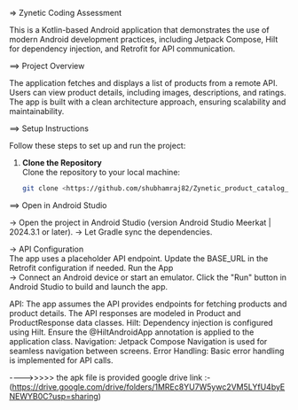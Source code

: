 => Zynetic Coding Assessment

This is a Kotlin-based Android application that demonstrates the use of modern Android development practices, including Jetpack Compose, Hilt for dependency injection, and Retrofit for API communication.

==>  Project Overview

The application fetches and displays a list of products from a remote API. Users can view product details, including images, descriptions, and ratings. The app is built with a clean architecture approach, ensuring scalability and maintainability.

==> Setup Instructions

Follow these steps to set up and run the project:

1. **Clone the Repository**  
   Clone the repository to your local machine:
   ```bash
   git clone <https://github.com/shubhamraj82/Zynetic_product_catalog_app.git>

 ==> Open in Android Studio  
 
-> Open the project in Android Studio (version Android Studio Meerkat | 2024.3.1 or later).
-> Let Gradle sync the dependencies.

-> API Configuration  
   The app uses a placeholder API endpoint. Update the BASE_URL in the Retrofit configuration if needed.
Run the App  
-> Connect an Android device or start an emulator.
Click the "Run" button in Android Studio to build and launch the app.
 
API: The app assumes the API provides endpoints for fetching products and product details. The API responses are modeled in Product and ProductResponse data classes.
Hilt: Dependency injection is configured using Hilt. Ensure the @HiltAndroidApp annotation is applied to the application class.
Navigation: Jetpack Compose Navigation is used for seamless navigation between screens.
Error Handling: Basic error handling is implemented for API calls.


---->>>>> the apk file is provided google drive link :- (https://drive.google.com/drive/folders/1MREc8YU7W5ywc2VM5LYfU4byENEWYB0C?usp=sharing)
